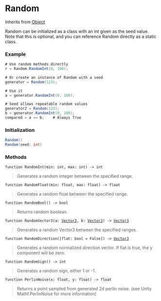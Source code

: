 # Random
Inherits from [Object](../objects/Object.md)

Random can be initialized as a class with an int given as the seed value.
Note that this is optional, and you can reference Random directly as a static class.

### Example
```csharp
# Use random methods directly
r = Random.RandomInt(0, 100);

# Or create an instance of Random with a seed
generator = Random(123);

# Use it
a = generator.RandomInt(0, 100);

# Seed allows repeatable random values
generator2 = Random(123);
b = generator.RandomInt(0, 100);
compared = a == b;    # Always True
```
### Initialization
```csharp
Random()
Random(seed: int)
```

### Methods
<pre class="language-typescript"><code class="lang-typescript">function RandomInt(min: int, max: int) -> int</code></pre>
> Generates a random integer between the specified range.

<pre class="language-typescript"><code class="lang-typescript">function RandomFloat(min: float, max: float) -> float</code></pre>
> Generates a random float between the specified range.

<pre class="language-typescript"><code class="lang-typescript">function RandomBool() -> bool</code></pre>
> Returns random boolean.

<pre class="language-typescript"><code class="lang-typescript">function RandomVector3(a: <a data-footnote-ref href="#user-content-fn-Vector3">Vector3</a>, b: <a data-footnote-ref href="#user-content-fn-Vector3">Vector3</a>) -> <a data-footnote-ref href="#user-content-fn-Vector3">Vector3</a></code></pre>
> Generates a random Vector3 between the specified ranges.

<pre class="language-typescript"><code class="lang-typescript">function RandomDirection([flat: bool = False]) -> <a data-footnote-ref href="#user-content-fn-Vector3">Vector3</a></code></pre>
> Generates a random normalized direction vector. If flat is true, the y component will be zero.

<pre class="language-typescript"><code class="lang-typescript">function RandomSign() -> int</code></pre>
> Generates a random sign, either 1 or -1.

<pre class="language-typescript"><code class="lang-typescript">function PerlinNoise(x: float, y: float) -> float</code></pre>
> Returns a point sampled from generated 2d perlin noise. (see Unity Mathf.PerlinNoise for more information)


[^Camera]: [Camera](../static/Camera.md)
[^Character]: [Character](../objects/Character.md)
[^Collider]: [Collider](../objects/Collider.md)
[^Collision]: [Collision](../objects/Collision.md)
[^Color]: [Color](../objects/Color.md)
[^Convert]: [Convert](../static/Convert.md)
[^Cutscene]: [Cutscene](../static/Cutscene.md)
[^Dict]: [Dict](../objects/Dict.md)
[^Game]: [Game](../static/Game.md)
[^Human]: [Human](../objects/Human.md)
[^Input]: [Input](../static/Input.md)
[^Json]: [Json](../static/Json.md)
[^LineCastHitResult]: [LineCastHitResult](../objects/LineCastHitResult.md)
[^LineRenderer]: [LineRenderer](../objects/LineRenderer.md)
[^List]: [List](../objects/List.md)
[^Map]: [Map](../static/Map.md)
[^MapObject]: [MapObject](../objects/MapObject.md)
[^MapTargetable]: [MapTargetable](../objects/MapTargetable.md)
[^Math]: [Math](../static/Math.md)
[^Network]: [Network](../static/Network.md)
[^NetworkView]: [NetworkView](../objects/NetworkView.md)
[^PersistentData]: [PersistentData](../static/PersistentData.md)
[^Physics]: [Physics](../static/Physics.md)
[^Player]: [Player](../objects/Player.md)
[^Quaternion]: [Quaternion](../objects/Quaternion.md)
[^Random]: [Random](../objects/Random.md)
[^Range]: [Range](../objects/Range.md)
[^RoomData]: [RoomData](../static/RoomData.md)
[^Set]: [Set](../objects/Set.md)
[^Shifter]: [Shifter](../objects/Shifter.md)
[^String]: [String](../static/String.md)
[^Time]: [Time](../static/Time.md)
[^Titan]: [Titan](../objects/Titan.md)
[^Transform]: [Transform](../objects/Transform.md)
[^UI]: [UI](../static/UI.md)
[^Vector2]: [Vector2](../objects/Vector2.md)
[^Vector3]: [Vector3](../objects/Vector3.md)
[^Object]: [Object](../objects/Object.md)
[^Component]: [Component](../objects/Component.md)
